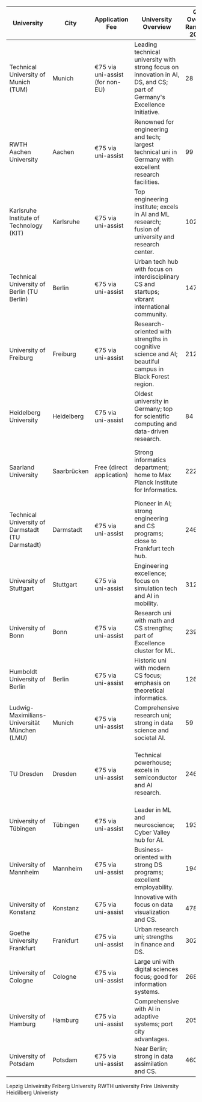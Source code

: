 | University                                       | City        | Application Fee                 | University Overview                                                                                                      | QS Overall Ranking 2025 | QS CS Ranking 2025 | Offers Scholarships                                                       | Program Examples                                                                          | Application Deadlines (Winter Intake) | Employability Notes                                                                                     | Applied | Date Applied | Status  | Notes |
| ------------------------------------------------ | ----------- | ------------------------------- | ------------------------------------------------------------------------------------------------------------------------ | ----------------------- | ------------------ | ------------------------------------------------------------------------- | ----------------------------------------------------------------------------------------- | ------------------------------------- | ------------------------------------------------------------------------------------------------------- | ------- | ------------ | ------- | ----- |
| Technical University of Munich (TUM)             | Munich      | €75 via uni-assist (for non-EU) | Leading technical university with strong focus on innovation in AI, DS, and CS; part of Germany's Excellence Initiative. | 28                      | 35                 | Yes (DAAD, Deutschlandstipendium, university-specific for internationals) | MSc Data Engineering & Analytics; MSc Robotics, Cognition, Intelligence; MSc Informatics  | March 31 (non-EU); May 31 (EU)        | 95%+ employment within 6 months; strong industry ties with BMW, Siemens; avg. starting salary €60k-€70k | No      |              | Pending |       |
| RWTH Aachen University                           | Aachen      | €75 via uni-assist              | Renowned for engineering and tech; largest technical uni in Germany with excellent research facilities.                  | 99                      | 51-100             | Yes (DAAD, RWTH scholarships, PROMOS)                                     | MSc Data Science; MSc Artificial Intelligence; MSc Computer Science                       | February 28 (non-EU); March 1 (EU)    | 90%+ placement; partnerships with Ford, Philips; high demand in industrial AI roles                     | No      |              | Pending |       |
| Karlsruhe Institute of Technology (KIT)          | Karlsruhe   | €75 via uni-assist              | Top engineering institute; excels in AI and ML research; fusion of university and research center.                       | 102                     | 51-100             | Yes (DAAD, KIT scholarships, Erasmus+)                                    | MSc Computer Science (AI/ML track); MSc Information Systems                               | July 15 (winter)                      | 88% job placement; collaborations with SAP, Bosch; strong in applied DS                                 | No      |              | Pending |       |
| Technical University of Berlin (TU Berlin)       | Berlin      | €75 via uni-assist              | Urban tech hub with focus on interdisciplinary CS and startups; vibrant international community.                         | 147                     | 101-150            | Yes (DAAD, Einstein Foundation, uni grants)                               | MSc Computer Science (DS track); MSc ICT Innovation (AI focus)                            | March 31 (non-EU)                     | 85%+ employment; Berlin tech scene with Amazon, Zalando; entrepreneurial opportunities                  | No      |              | Pending |       |
| University of Freiburg                           | Freiburg    | €75 via uni-assist              | Research-oriented with strengths in cognitive science and AI; beautiful campus in Black Forest region.                   | 212                     | 101-150            | Yes (DAAD, Baden-Württemberg Stiftung)                                    | MSc Computer Science; MSc Embedded Systems Engineering                                    | May 15 (non-EU)                       | High employability in research and tech; ties to local biotech firms                                    | No      |              | Pending |       |
| Heidelberg University                            | Heidelberg  | €75 via uni-assist              | Oldest university in Germany; top for scientific computing and data-driven research.                                     | 84                      | 51-100             | Yes (DAAD, Heidelberg scholarships)                                       | MSc Data and Computer Science; MSc Scientific Computing                                   | April 15                              | Excellent for academic careers; 90% graduates in DS/AI roles                                            | No      |              | Pending |       |
| Saarland University                              | Saarbrücken | Free (direct application)       | Strong informatics department; home to Max Planck Institute for Informatics.                                             | 222                     | 101-150            | Yes (DAAD, Saarland scholarships)                                         | MSc Data Science and Artificial Intelligence; MSc Computer Science                        | May 15                                | High placement in EU tech; focus on cross-border opportunities with France                              | No      |              | Pending |       |
| Technical University of Darmstadt (TU Darmstadt) | Darmstadt   | €75 via uni-assist              | Pioneer in AI; strong engineering and CS programs; close to Frankfurt tech hub.                                          | 246                     | 51-100             | Yes (DAAD, Hessian scholarships)                                          | MSc Artificial Intelligence and Machine Learning; MSc Computer Science                    | March 1 (non-EU)                      | 90%+ in IT sector; partnerships with Merck, Software AG                                                 | No      |              | Pending |       |
| University of Stuttgart                          | Stuttgart   | €75 via uni-assist              | Engineering excellence; focus on simulation tech and AI in mobility.                                                     | 312                     | 101-150            | Yes (DAAD, Stuttgart scholarships)                                        | MSc Computer Science; MSc Autonomous Systems                                              | January 15 (non-EU)                   | Strong automotive ties (Porsche, Daimler); high salaries in AI engineering                              | No      |              | Pending |       |
| University of Bonn                               | Bonn        | €75 via uni-assist              | Research uni with math and CS strengths; part of Excellence cluster for ML.                                              | 239                     | 151-200            | Yes (DAAD, Bonn International Fellowships)                                | MSc Computer Science                                                                      | May 1                                 | Good for research-oriented careers; 85% employment in data roles                                        | No      |              | Pending |       |
| Humboldt University of Berlin                    | Berlin      | €75 via uni-assist              | Historic uni with modern CS focus; emphasis on theoretical informatics.                                                  | 126                     | 101-150            | Yes (DAAD, Humboldt Research Track)                                       | MSc Computer Science                                                                      | March 31                              | Urban advantages; high startup integration                                                              | No      |              | Pending |       |
| Ludwig-Maximilians-Universität München (LMU)     | Munich      | €75 via uni-assist              | Comprehensive research uni; strong in data science and societal AI.                                                      | 59                      | 51-100             | Yes (DAAD, LMU scholarships)                                              | MSc Data Science; MSc Computer Science                                                    | March 15                              | 92% employed quickly; Munich's tech ecosystem                                                           | No      |              | Pending |       |
| TU Dresden                                       | Dresden     | €75 via uni-assist              | Technical powerhouse; excels in semiconductor and AI research.                                                           | 246                     | 151-200            | Yes (DAAD, Saxony scholarships)                                           | MSc Computational Modeling and Simulation (AI focus); MSc Distributed Systems Engineering | May 31                                | High in microelectronics; ties to Infineon                                                              | No      |              | Pending |       |
| University of Tübingen                           | Tübingen    | €75 via uni-assist              | Leader in ML and neuroscience; Cyber Valley hub for AI.                                                                  | 193                     | 51-100             | Yes (DAAD, Tübingen scholarships)                                         | MSc Machine Learning; MSc Computer Science                                                | March 15                              | Top for AI research; collaborations with Max Planck                                                     | No      |              | Pending |       |
| University of Mannheim                           | Mannheim    | €75 via uni-assist              | Business-oriented with strong DS programs; excellent employability.                                                      | 194                     | 201-250            | Yes (DAAD, Mannheim scholarships)                                         | MSc Data Science                                                                          | April 30                              | 95% placement in business analytics; ties to SAP                                                        | No      |              | Pending |       |
| University of Konstanz                           | Konstanz    | €75 via uni-assist              | Innovative with focus on data visualization and CS.                                                                      | 478                     | 251-300            | Yes (DAAD, Konstanz fellowships)                                          | MSc Computer and Information Science                                                      | May 15                                | Good for interdisciplinary roles; scenic location                                                       | No      |              | Pending |       |
| Goethe University Frankfurt                      | Frankfurt   | €75 via uni-assist              | Urban research uni; strengths in finance and DS.                                                                         | 302                     | 151-200            | Yes (DAAD, Goethe Goes Global)                                            | MSc Computer Science                                                                      | June 15                               | High in fintech AI; Frankfurt banking hub                                                               | No      |              | Pending |       |
| University of Cologne                            | Cologne     | €75 via uni-assist              | Large uni with digital sciences focus; good for information systems.                                                     | 268                     | 201-250            | Yes (DAAD, Cologne scholarships)                                          | MSc Information Systems (DS/AI track)                                                     | May 15                                | Strong management-tech crossover; media industry ties                                                   | No      |              | Pending |       |
| University of Hamburg                            | Hamburg     | €75 via uni-assist              | Comprehensive with AI in adaptive systems; port city advantages.                                                         | 205                     | 151-200            | Yes (DAAD, Hamburg scholarships)                                          | MSc Intelligent Adaptive Systems; MSc Computing in Science                                | April 30                              | 85%+ in northern Germany tech; maritime AI opportunities                                                | No      |              | Pending |       |
| University of Potsdam                            | Potsdam     | €75 via uni-assist              | Near Berlin; strong in data assimilation and CS.                                                                         | 460                     | 251-300            | Yes (DAAD, Potsdam scholarships)                                          | MSc Data Science; MSc Cognitive Systems (AI)                                              | June 1                                | Interdisciplinary focus; good for public sector DS                                                      | No      |              | Pending |       |


Lepzig Univeirsity
Friberg University
RWTH university
Frire University
Heidilberg Univeristy

